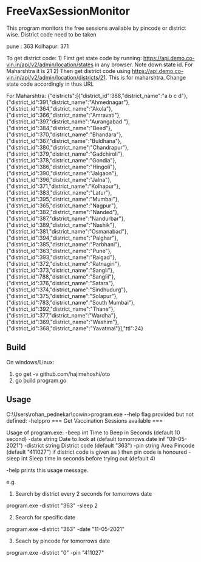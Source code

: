# FreeVaxSessionMonitor
This program monitors the free sessions available by pincode or district wise. District code need to be taken

pune : 363
Kolhapur: 371

To get district code:
     1) First get state code by running: https://api.demo.co-vin.in/api/v2/admin/location/states in any browser. Note down state id. For Maharshtra it is 21
     2) Then get district code using https://api.demo.co-vin.in/api/v2/admin/location/districts/21. This is for maharshtra. Change state code accordingly in thus URL

For Maharshtra:
{"districts":[{"district_id":388,"district_name":"a b c d"},{"district_id":391,"district_name":"Ahmednagar"},{"district_id":364,"district_name":"Akola"},{"district_id":366,"district_name":"Amravati"},{"district_id":397,"district_name":"Aurangabad "},{"district_id":384,"district_name":"Beed"},{"district_id":370,"district_name":"Bhandara"},{"district_id":367,"district_name":"Buldhana"},{"district_id":380,"district_name":"Chandrapur"},{"district_id":379,"district_name":"Gadchiroli"},{"district_id":378,"district_name":"Gondia"},{"district_id":386,"district_name":"Hingoli"},{"district_id":390,"district_name":"Jalgaon"},{"district_id":396,"district_name":"Jalna"},{"district_id":371,"district_name":"Kolhapur"},{"district_id":383,"district_name":"Latur"},{"district_id":395,"district_name":"Mumbai"},{"district_id":365,"district_name":"Nagpur"},{"district_id":382,"district_name":"Nanded"},{"district_id":387,"district_name":"Nandurbar"},{"district_id":389,"district_name":"Nashik"},{"district_id":381,"district_name":"Osmanabad"},{"district_id":394,"district_name":"Palghar"},{"district_id":385,"district_name":"Parbhani"},{"district_id":363,"district_name":"Pune"},{"district_id":393,"district_name":"Raigad"},{"district_id":372,"district_name":"Ratnagiri"},{"district_id":373,"district_name":"Sangli"},{"district_id":788,"district_name":"Sanglii"},{"district_id":376,"district_name":"Satara"},{"district_id":374,"district_name":"Sindhudurg"},{"district_id":375,"district_name":"Solapur"},{"district_id":783,"district_name":"South Mumbai"},{"district_id":392,"district_name":"Thane"},{"district_id":377,"district_name":"Wardha"},{"district_id":369,"district_name":"Washim"},{"district_id":368,"district_name":"Yavatmal"}],"ttl":24}


## Build
On windows/Linux:
1) go get -v github.com/hajimehoshi/oto
2) go build program.go

## Usage
C:\Users\rohan_pednekar\cowin>program.exe --help
flag provided but not defined: -helppro
=== Get Vaccination Sessions available ===

Usage of program.exe:
  -beep int
        Time to Beep in Seconds (default 10 second)
  -date string
        Date to look at (default tomorrows date inf "09-05-2021")
  -district string
        District code (default "363")
  -pin string
        Area Pincode (default "411027") if district code is given as ) then pin code is honoured
  -sleep int
        Sleep time in seconds before trying out (default 4)

-help prints this usage message.

e.g. 

1) Search by district every 2 seconds for tomorrows date
 
  program.exe -district "363" -sleep 2
  
2) Search for specific date

  program.exe -district "363" -date "11-05-2021"
  
3) Seach by pincode for tomorrows date

  program.exe -district "0" -pin "411027"
  
  
  


